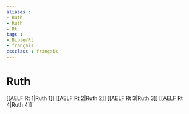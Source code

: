 ```yaml
---
aliases : 
- Ruth
- Ruth
- Rt
tags : 
- Bible/Rt
- français
cssclass : français
---
```


# Ruth

[[AELF Rt 1|Ruth 1]]
[[AELF Rt 2|Ruth 2]]
[[AELF Rt 3|Ruth 3]]
[[AELF Rt 4|Ruth 4]]

